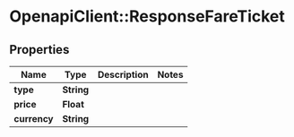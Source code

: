# OpenapiClient::ResponseFareTicket

## Properties
Name | Type | Description | Notes
------------ | ------------- | ------------- | -------------
**type** | **String** |  | 
**price** | **Float** |  | 
**currency** | **String** |  | 


